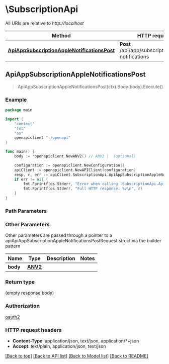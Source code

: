 # \SubscriptionApi

All URIs are relative to *http://localhost*

Method | HTTP request | Description
------------- | ------------- | -------------
[**ApiAppSubscriptionAppleNotificationsPost**](SubscriptionApi.md#ApiAppSubscriptionAppleNotificationsPost) | **Post** /api/app/subscription/apple-notifications | 



## ApiAppSubscriptionAppleNotificationsPost

> ApiAppSubscriptionAppleNotificationsPost(ctx).Body(body).Execute()



### Example

```go
package main

import (
    "context"
    "fmt"
    "os"
    openapiclient "./openapi"
)

func main() {
    body := *openapiclient.NewANV2() // ANV2 |  (optional)

    configuration := openapiclient.NewConfiguration()
    apiClient := openapiclient.NewAPIClient(configuration)
    resp, r, err := apiClient.SubscriptionApi.ApiAppSubscriptionAppleNotificationsPost(context.Background()).Body(body).Execute()
    if err != nil {
        fmt.Fprintf(os.Stderr, "Error when calling `SubscriptionApi.ApiAppSubscriptionAppleNotificationsPost``: %v\n", err)
        fmt.Fprintf(os.Stderr, "Full HTTP response: %v\n", r)
    }
}
```

### Path Parameters



### Other Parameters

Other parameters are passed through a pointer to a apiApiAppSubscriptionAppleNotificationsPostRequest struct via the builder pattern


Name | Type | Description  | Notes
------------- | ------------- | ------------- | -------------
 **body** | [**ANV2**](ANV2.md) |  | 

### Return type

 (empty response body)

### Authorization

[oauth2](../README.md#oauth2)

### HTTP request headers

- **Content-Type**: application/json, text/json, application/*+json
- **Accept**: text/plain, application/json, text/json

[[Back to top]](#) [[Back to API list]](../README.md#documentation-for-api-endpoints)
[[Back to Model list]](../README.md#documentation-for-models)
[[Back to README]](../README.md)

